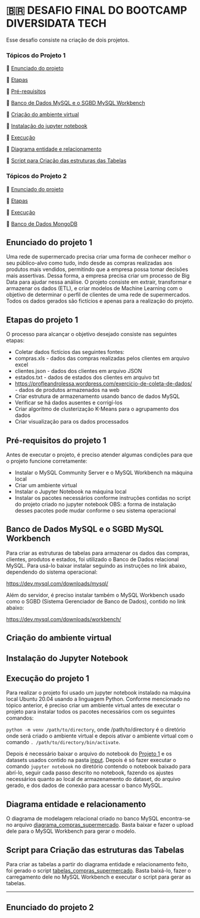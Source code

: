 # 🇧🇷 DESAFIO FINAL DO BOOTCAMP DIVERSIDATA TECH

Esse desafio consiste na criação de dois projetos.

### Tópicos do Projeto 1

:small_blue_diamond: [Enunciado do projeto](#enunciado-do-projeto-1)

:small_blue_diamond: [Etapas](#etapas-do-projeto-1)

:small_blue_diamond: [Pré-requisitos](#pré-requisitos-do-projeto-1)

:small_blue_diamond: [Banco de Dados MySQL e o SGBD MySQL Workbench](#banco-de-dados-mysql-e-o-sgbd-mysql-workbench)

:small_blue_diamond: [Criação do ambiente virtual](#criação-do-ambiente-virtual)

:small_blue_diamond: [Instalação do jupyter notebook](#instalação-do-jupyter-notebook)

:small_blue_diamond: [Execução](#execução-do-projeto-1)

:small_blue_diamond: [Diagrama entidade e relacionamento](#diagrama-entidade-e-relacionamento)

:small_blue_diamond: [Script para Criação das estruturas das Tabelas](#script-para-criação-das-estruturas-das-tabelas)





### Tópicos do Projeto 2

:small_blue_diamond: [Enunciado do projeto](#enunciado-do-projeto-2)

:small_blue_diamond: [Etapas](#etapas-do-projeto-2)

:small_blue_diamond: [Execução](#execução-do-projeto-2)

:small_blue_diamond: [Banco de Dados MongoDB](#banco-de-dados-mongodb)











## Enunciado do projeto 1
Uma rede de supermercado precisa criar uma forma de conhecer melhor o seu público-alvo como tudo, indo desde as compras realizadas aos produtos mais vendidos, permitindo que a empresa possa tomar decisões mais assertivas. Dessa forma, a empresa precisa criar um processo de Big Data para ajudar nessa análise. O projeto consiste em extrair, transformar e armazenar os dados (ETL), e criar modelos de Machine Learning com o objetivo de determinar o perfil de clientes de uma rede de supermercados. Todos os dados gerados são fictícios e apenas para a realização do projeto.


## Etapas do projeto 1

O processo para alcançar o objetivo desejado consiste nas seguintes etapas:
* Coletar dados fictícios das seguintes fontes: 
* compras.xls - dados das compras realizadas pelos clientes em arquivo excel
*   clientes.json - dados dos clientes em arquivo JSON
*   estados.txt - dados de estados dos clientes em arquivo txt
*   https://profleandrolessa.wordpress.com/exercicio-de-coleta-de-dados/ - dados de produtos armazenados na web
* Criar estrutura de armazenamento usando banco de dados MySQL
* Verificar se há dados ausentes e corrigí-los
* Criar algoritmo de clusterização K-Means para o agrupamento dos dados
* Criar visualização para os dados processados

## Pré-requisitos do projeto 1
Antes de executar o projeto, é preciso atender algumas condições para que o projeto funcione corretamente:
* Instalar o MySQL Community Server e o MySQL Workbench na máquina local
* Criar um ambiente virtual
* Instalar o Jupyter Notebook na máquina local
* Instalar os pacotes necessários conforme instruções contidas no script do projeto criado no jupyter notebook
OBS: a forma de instalação desses pacotes pode mudar conforme o seu sistema operacional

## Banco de Dados MySQL e o SGBD MySQL Workbench
Para criar as estruturas de tabelas para armazenar os dados das compras, clientes, produtos e estados, foi utilizado o Banco de Dados relacional MySQL. Para usá-lo baixar instalar seguindo as instruções no link abaixo, dependendo do sistema operacional:
  
https://dev.mysql.com/downloads/mysql/
  
Além do servidor, é preciso instalar também o MySQL Workbench usado como o SGBD (Sistema Gerenciador de Banco de Dados), contido no link abaixo:
  
https://dev.mysql.com/downloads/workbench/

## Criação do ambiente virtual


## Instalação do Jupyter Notebook


## Execução do projeto 1
Para realizar o projeto foi usado um jupyter notebook instalado na máquina local Ubuntu 20.04 usando a linguagem Python. 
Conforme mencionado no tópico anterior, é preciso criar um ambiente virtual antes de executar o projeto para instalar todos os pacotes necessários com os seguintes comandos:

`python -m venv /path/to/directory`, onde /path/to/directory é o diretório onde será criado o ambiente virtual e depois ativar o ambiente virtual com o comando `. /path/to/directory/bin/activate`.
  
Depois é necessário baixar o arquivo do notebook do [Projeto 1](https://github.com/Priscaruso/DesafioFinal_XP/blob/main/DesafioFinal_projeto1.ipynb) e os datasets usados contido na pasta [input](https://github.com/Priscaruso/DesafioFinal_XP/tree/main/input). Depois é só fazer executar o comando `jupyter notebook` no diretório contendo o notebook baixado para abrí-lo, seguir cada passo descrito no notebook, fazendo os ajustes necessários quanto ao local de armazenamento do dataset, do arquivo gerado, e dos dados de conexão para acessar o banco MySQL.

## Diagrama entidade e relacionamento
O diagrama de modelagem relacional criado no banco MySQL encontra-se no arquivo [diagrama_compras_supermercado](https://github.com/Priscaruso/DesafioFinal_XP/blob/main/diagrama_compras_supermercado.mwb). Basta baixar e fazer o upload dele para o MySQL Workbench para gerar o modelo.

## Script para Criação das estruturas das Tabelas
Para criar as tabelas a partir do diagrama entidade e relacionamento feito, foi gerado o script [tabelas_compras_supermercado](https://github.com/Priscaruso/DesafioFinal_XP/blob/main/tabelas_compras_supermercado.sql). Basta baixá-lo, fazer o carregamento dele no MySQL Workbench e executar o script para gerar as tabelas.

-----------------------------------------------------------------------------------------

## Enunciado do projeto 2
